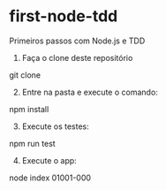 # first-node-tdd
Primeiros passos com Node.js e TDD

1. Faça o clone deste repositório

git clone 

2. Entre na pasta e execute o comando:

npm install

3. Execute os testes:

npm run test

4. Execute o app:

node index 01001-000
